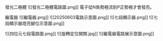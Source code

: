 發光二極體
![[發光二極體電路圖.png]]
電子從N負勢極流到P正勢極才會發亮。

繼電器
![[繼電器.png]]
![[20250603電路示意圖.png]]
![[七段顯示器.png]]
![[七段顯示器燈亮腳位示意圖.png]]

![[四位元七段電路圖.png]]
![[旋轉定位開關.jpg]]
![[繼電器電路展示意圖.png]]